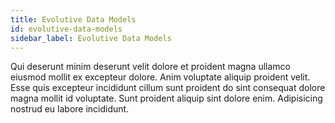 ```yaml
---
title: Evolutive Data Models
id: evolutive-data-models
sidebar_label: Evolutive Data Models
---
```


<!-- @part src="parts/evolutive-data-models/h1-evolutive-data-models-description.md" -->

Qui deserunt minim deserunt velit dolore et proident magna ullamco eiusmod mollit ex excepteur dolore. Anim voluptate aliquip proident velit. Esse quis excepteur incididunt cillum sunt proident do sint consequat dolore magna mollit id voluptate. Sunt proident aliquip sint dolore enim. Adipisicing nostrud eu labore incididunt.
<!-- @/part -->

<!-- @part src="parts/evolutive-data-models/h1-evolutive-data-models-body.md" -->
<!-- Your content goes here, replacing this comment -->
<!-- @/part -->

